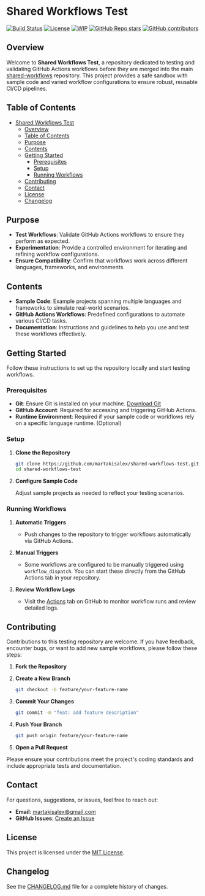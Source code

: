 # Shared Workflows Test

[![Build Status](https://github.com/martakisalex/shared-workflows-test/actions/workflows/ci.yml/badge.svg)](https://github.com/martakisalex/shared-workflows-test/actions)
[![License](https://img.shields.io/badge/License-MIT-yellow.svg)](LICENSE)
[![WIP](https://img.shields.io/badge/status-WIP-orange)](https://github.com/martakisalex/shared-workflows-test)
[![GitHub Repo stars](https://img.shields.io/github/stars/martakisalex/shared-workflows-test)](https://github.com/martakisalex/shared-workflows-test/stargazers)
[![GitHub contributors](https://img.shields.io/github/contributors/martakisalex/shared-workflows-test)](https://github.com/martakisalex/shared-workflows-test/graphs/contributors)

## Overview

Welcome to **Shared Workflows Test**, a repository dedicated to testing and validating GitHub Actions workflows before they are merged into the main [shared-workflows](https://github.com/martakisalex/shared-workflows) repository. This project provides a safe sandbox with sample code and varied workflow configurations to ensure robust, reusable CI/CD pipelines.

## Table of Contents

- [Shared Workflows Test](#shared-workflows-test)
  - [Overview](#overview)
  - [Table of Contents](#table-of-contents)
  - [Purpose](#purpose)
  - [Contents](#contents)
  - [Getting Started](#getting-started)
    - [Prerequisites](#prerequisites)
    - [Setup](#setup)
    - [Running Workflows](#running-workflows)
  - [Contributing](#contributing)
  - [Contact](#contact)
  - [License](#license)
  - [Changelog](#changelog)

## Purpose

- **Test Workflows**: Validate GitHub Actions workflows to ensure they perform as expected.
- **Experimentation**: Provide a controlled environment for iterating and refining workflow configurations.
- **Ensure Compatibility**: Confirm that workflows work across different languages, frameworks, and environments.

## Contents

- **Sample Code**: Example projects spanning multiple languages and frameworks to simulate real-world scenarios.
- **GitHub Actions Workflows**: Predefined configurations to automate various CI/CD tasks.
- **Documentation**: Instructions and guidelines to help you use and test these workflows effectively.

## Getting Started

Follow these instructions to set up the repository locally and start testing workflows.

### Prerequisites

- **Git**: Ensure Git is installed on your machine. [Download Git](https://git-scm.com/)
- **GitHub Account**: Required for accessing and triggering GitHub Actions.
- **Runtime Environment**: Required if your sample code or workflows rely on a specific language runtime. (Optional)

### Setup

1. **Clone the Repository**

   ```bash
   git clone https://github.com/martakisalex/shared-workflows-test.git
   cd shared-workflows-test
   ```

2. **Configure Sample Code**

   Adjust sample projects as needed to reflect your testing scenarios.

### Running Workflows

1. **Automatic Triggers**

   - Push changes to the repository to trigger workflows automatically via GitHub Actions.

2. **Manual Triggers**

   - Some workflows are configured to be manually triggered using `workflow_dispatch`. You can start these directly from the GitHub Actions tab in your repository.

3. **Review Workflow Logs**

   - Visit the [Actions](https://github.com/martakisalex/shared-workflows-test/actions) tab on GitHub to monitor workflow runs and review detailed logs.

## Contributing

Contributions to this testing repository are welcome. If you have feedback, encounter bugs, or want to add new sample workflows, please follow these steps:

1. **Fork the Repository**

2. **Create a New Branch**

   ```bash
   git checkout -b feature/your-feature-name
   ```

3. **Commit Your Changes**

   ```bash
   git commit -m "feat: add feature description"
   ```

4. **Push Your Branch**

   ```bash
   git push origin feature/your-feature-name
   ```

5. **Open a Pull Request**

Please ensure your contributions meet the project's coding standards and include appropriate tests and documentation.

## Contact

For questions, suggestions, or issues, feel free to reach out:

- **Email**: [martakisalex@gmail.com](martakisalex@gmail.com)
- **GitHub Issues**: [Create an Issue](https://github.com/martakisalex/shared-workflows-test/issues)

## License

This project is licensed under the [MIT License](LICENSE).

## Changelog

See the [CHANGELOG.md](CHANGELOG.md) file for a complete history of changes.
